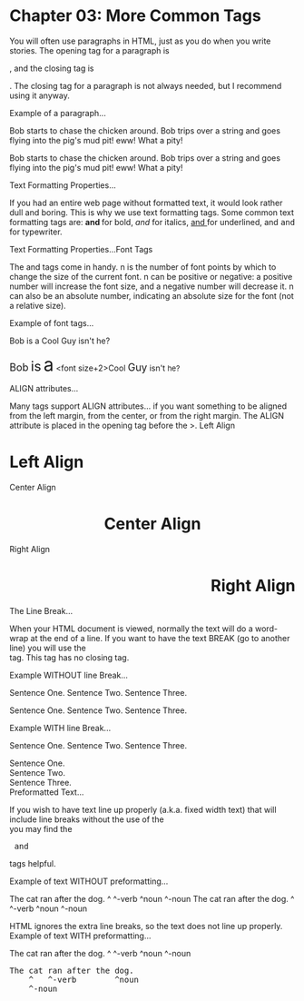 
# Chapter 03: More Common Tags

You will often use paragraphs in HTML, just as you do when you write stories. The opening tag for a paragraph is <p>, and the closing tag is </p>. The closing tag for a paragraph is not always needed, but I recommend using it anyway.

Example of a paragraph...

Bob starts to chase the chicken around. Bob trips over a string and goes flying into the pig's mud pit! eww! What a pity!
<p>Bob starts to chase the chicken around. Bob trips over a string and goes flying into the pig's mud pit! eww! What a pity!</p>

Text Formatting Properties...

If you had an entire web page without formatted text, it would look rather dull and boring. This is why we use text formatting tags. Some common text formatting tags are:
<b> and </b> for bold,
<i> and </i> for italics,
<u> and </u> for underlined, and
<tt> and </tt> for typewriter.

Text Formatting Properties...Font Tags

The <font size=n> and </font> tags come in handy.
n is the number of font points by which to change the size of the current font. 
n can be positive or negative: a positive number will increase the font size, and a negative number will decrease it.
n can also be an absolute number, indicating an absolute size for the font (not a relative size).

Example of font tags...

Bob is a Cool Guy isn't he?

<font size=+1>Bob</font> <font size=+2>is</font> <font size=+3>a</font> <font size+2>Cool</font> <font size=+1>Guy</font> isn't <font size=-1>he?</font>

ALIGN attributes...

Many tags support ALIGN attributes... if you want something to be aligned from the left margin, from the center, or from the right margin. The ALIGN attribute is placed in the opening tag before the >.
Left Align
<h1 align=left>Left Align</h1>
Center Align
<h1 align=center>Center Align</h1>
Right Align
<h1 align=right>Right Align</h1>
The Line Break...

When your HTML document is viewed, normally the text will do a word-wrap at the end of a line. If you want to have the text BREAK (go to another line) you will use the <br> tag. This tag has no closing tag.

Example WITHOUT line Break...

Sentence One. Sentence Two. Sentence Three.

Sentence One.
Sentence Two.
Sentence Three.

Example WITH line Break...

Sentence One.
Sentence Two.
Sentence Three.

Sentence One.<br>
Sentence Two.<br>
Sentence Three.<br>
Preformatted Text...

If you wish to have text line up properly (a.k.a. fixed width text) that will include line breaks without the use of the <br> you may find the <pre> and </pre> tags helpful.

Example of text WITHOUT preformatting...

The cat ran after the dog. ^ ^-verb ^noun ^-noun 
 The cat ran after the dog.
    ^   ^-verb        ^noun
    ^-noun

HTML ignores the extra line breaks, so the text does not line up properly.
Example of text WITH preformatting...

The cat ran after the dog.
    ^   ^-verb        ^noun
    ^-noun

 <pre>
The cat ran after the dog.
    ^   ^-verb        ^noun
    ^-noun
</pre>